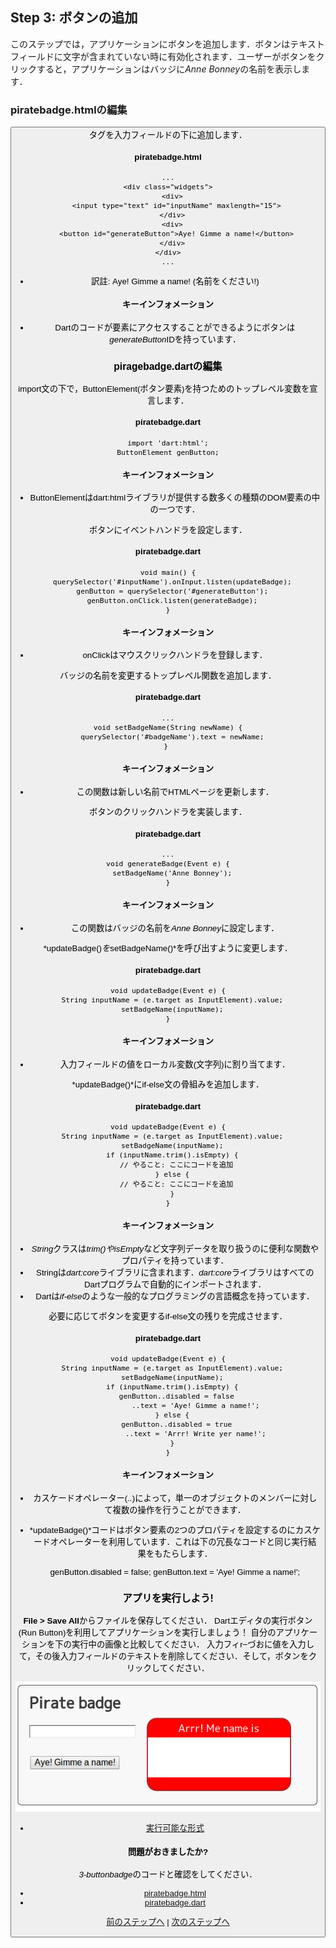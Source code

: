 Step 3: ボタンの追加
-----

このステップでは，アプリケーションにボタンを追加します．ボタンはテキストフィールドに文字が含まれていない時に有効化されます．ユーザーがボタンをクリックすると，アプリケーションはバッジに*Anne Bonney*の名前を表示します．

### piratebadge.htmlの編集

<button>タグを入力フィールドの下に追加します．

#### piratebadge.html
    ...
    <div class="widgets">
      <div>
        <input type="text" id="inputName" maxlength="15">
      </div>
      <div>
        <button id="generateButton">Aye! Gimme a name!</button>
      </div>
    </div>
    ...

* 訳註: Aye! Gimme a name! (名前をください!)

#### キーインフォメーション

* Dartのコードが要素にアクセスすることができるようにボタンは*generateButton*IDを持っています．

### piragebadge.dartの編集

import文の下で，ButtonElement(ボタン要素)を持つためのトップレベル変数を宣言します．

#### piratebadge.dart

    import 'dart:html';
    ButtonElement genButton;

#### キーインフォメーション

* ButtonElementはdart:htmlライブラリが提供する数多くの種類のDOM要素の中の一つです．

ボタンにイベントハンドラを設定します．

#### piratebadge.dart

    void main() {
      querySelector('#inputName').onInput.listen(updateBadge);
      genButton = querySelector('#generateButton');
      genButton.onClick.listen(generateBadge);
    }

#### キーインフォメーション

* onClickはマウスクリックハンドラを登録します．

バッジの名前を変更するトップレベル関数を追加します．

#### piratebadge.dart
    ...
    void setBadgeName(String newName) {
      querySelector('#badgeName').text = newName;
    } 

#### キーインフォメーション

* この関数は新しい名前でHTMLページを更新します．

ボタンのクリックハンドラを実装します．

#### piratebadge.dart
    ...
    void generateBadge(Event e) {
      setBadgeName('Anne Bonney');
    }

#### キーインフォメーション

* この関数はバッジの名前を*Anne Bonney*に設定します．

*updateBadge()*を*setBadgeName()*を呼び出すように変更します．

#### piratebadge.dart
    void updateBadge(Event e) {
      String inputName = (e.target as InputElement).value;
      setBadgeName(inputName);
    }

#### キーインフォメーション

* 入力フィールドの値をローカル変数(文字列)に割り当てます．

*updateBadge()*にif-else文の骨組みを追加します．

#### piratebadge.dart
    void updateBadge(Event e) {
      String inputName = (e.target as InputElement).value;
      setBadgeName(inputName);
      if (inputName.trim().isEmpty) {
        // やること: ここにコードを追加
      } else {
        // やること: ここにコードを追加
      }
    }

#### キーインフォメーション

* *String*クラスは*trim()*や*isEmpty*など文字列データを取り扱うのに便利な関数やプロパティを持っています．
* Stringは*dart:core*ライブラリに含まれます．*dart:core*ライブラリはすべてのDartプログラムで自動的にインポートされます．
* Dartは*if-else*のような一般的なプログラミングの言語概念を持っています．

必要に応じてボタンを変更するif-else文の残りを完成させます．

#### piratebadge.dart
    void updateBadge(Event e) {
      String inputName = (e.target as InputElement).value;
      setBadgeName(inputName);
      if (inputName.trim().isEmpty) {
        genButton..disabled = false
                 ..text = 'Aye! Gimme a name!';
      } else {
        genButton..disabled = true
                 ..text = 'Arrr! Write yer name!';
      }
    }

#### キーインフォメーション

* カスケードオペレーター(*..*)によって，単一のオブジェクトのメンバーに対して複数の操作を行うことができます．
* *updateBadge()*コードはボタン要素の2つのプロパティを設定するのにカスケードオペレーターを利用しています．これは下の冗長なコードと同じ実行結果をもたらします．

    genButton.disabled = false;
    genButton.text = 'Aye! Gimme a name!';

### アプリを実行しよう!

**File > Save All**からファイルを保存してください．
Dartエディタの実行ボタン(Run Button)を利用してアプリケーションを実行しましょう！
自分のアプリケーションを下の実行中の画像と比較してください．
入力フィr−づおに値を入力して，その後入力フィールドのテキストを削除してください．そして，ボタンをクリックしてください．

![Step3Complete](step3_completed.png?raw=true)

* [実行可能な形式](https://www.dartlang.org/codelabs/darrrt/#i-classfa-fa-anchor-i-run-the-app-2)

#### 問題がおきましたか?

*3-buttonbadge*のコードと確認をしてください．

* [piratebadge.html](https://github.com/dart-lang/one-hour-codelab/blob/master/web/3-buttonbadge/piratebadge.html)
* [piratebadge.dart](https://github.com/dart-lang/one-hour-codelab/blob/master/web/3-buttonbadge/piratebadge.dart)

[前のステップへ](../step2/step2.md) | [次のステップへ](../step4/step4.md)
